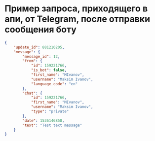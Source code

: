 # Пример запроса, приходящего в апи, от Telegram, после отправки сообщения боту

```json
{
    "update_id": 881210205,
    "message": {
        "message_id": 12,
        "from": {
            "id": 159221766,
            "is_bot": false,
            "first_name": "MIvanov",
            "username": "Maksim Ivanov",
            "language_code": "en"
        },
        "chat": {
            "id": 159221766,
            "first_name": "MIvanov",
            "username": "Maksim Ivanov",
            "type": "private"
        },
        "date": 1536146858,
        "text": "Test text message"
    }
}
```